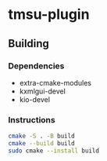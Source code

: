 # tmsu-plugin

## Building

### Dependencies

- extra-cmake-modules
- kxmlgui-devel
- kio-devel

### Instructions

```bash
cmake -S . -B build
cmake --build build
sudo cmake --install build
```
